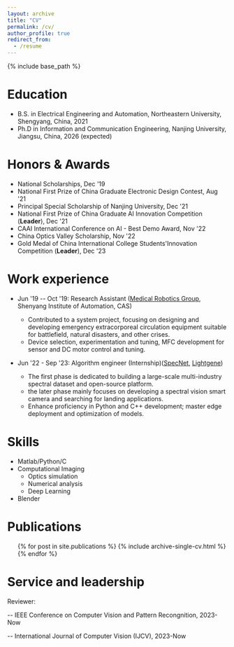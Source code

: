 ```yaml
---
layout: archive
title: "CV"
permalink: /cv/
author_profile: true
redirect_from:
  - /resume
---
```


{% include base_path %}

Education
======
* B.S. in Electrical Engineering and Automation, Northeastern University, Shengyang, China, 2021
* Ph.D in Information and Communication Engineering, Nanjing University, Jiangsu, China, 2026 (expected)

Honors \& Awards
======
* National Scholarships, Dec '19
* National First Prize of China Graduate Electronic Design Contest, Aug '21
* Principal Special Scholarship of Nanjing University, Dec '21
* National First Prize of China Graduate AI Innovation Competition (**Leader**), Dec '21
* CAAI International Conference on AI - Best Demo Award, Nov '22
* China Optics Valley Scholarship, Nov '22
* Gold Medal of China International College Students'Innovation Competition (**Leader**), Dec '23


Work experience
======
* Jun '19 -- Oct '19: Research Assistant ([Medical Robotics Group](http://www.sia.cas.cn/), Shenyang Institute of Automation, CAS)
  * Contributed to a system project, focusing on designing and developing emergency extracorporeal circulation equipment suitable for battlefield, natural disasters, and other crises.
  * Device selection, experimentation and tuning, MFC development for sensor and DC motor control and tuning.

* Jun '22 - Sep '23: Algorithm engineer (Internship)([SpecNet](https://www.specnet.cn/), [Lightgene](https://www.lightgene.com/))
  * The first phase is dedicated to building a large-scale multi-industry spectral dataset and open-source platform.
  * the later phase mainly focuses on developing a spectral vision smart camera and searching for landing applications.
  * Enhance proficiency in Python and C++ development; master edge deployment and optimization of models.
  
Skills
======
* Matlab/Python/C
* Computational Imaging
  * Optics simulation
  * Numerical analysis
  * Deep Learning
* Blender

Publications
======
  <ul>{% for post in site.publications %}
    {% include archive-single-cv.html %}
  {% endfor %}</ul>


Service and leadership
======
Reviewer:

-- IEEE Conference on Computer Vision and Pattern Recongnition, 2023-Now

-- International Journal of Computer Vision (IJCV), 2023-Now
